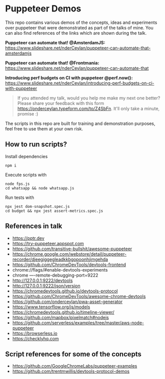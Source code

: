# Puppeteer Demos

This repo contains various demos of the concepts, ideas and experiments over puppeteer that were demonstrated as part of the talks of mine. You can also find references of the links which are shown during the talk.

**Puppeteer can automate that! @AmsterdamJS:** https://www.slideshare.net/nderCeylan/puppeteer-can-automate-that-amsterdamjs

**Puppeteer can automate that! @Frontmania:** https://www.slideshare.net/nderCeylan/puppeteer-can-automate-that

**Introducing perf budgets on CI with puppeteer @perf.now():** https://www.slideshare.net/nderCeylan/introducing-perf-budgets-on-ci-with-puppeteer

> If you attended my talk, would you help me make my next one better? Please share your feedback with this form https://onderceylan.typeform.com/to/Z4SbFn. It'll only take a minute, promise :)

The scripts in this repo are built for training and demonstration purposes, feel free to use them at your own risk.

## How to run scripts?

Install dependencies
```
npm i
```

Execute scripts with
```
node fps.js
cd whatsapp && node whatsapp.js
```

Run tests with
```
npx jest dom-snapshot.spec.js
cd budget && npx jest assert-metrics.spec.js
```

## References in talk 

* https://pptr.dev
* https://try-puppeteer.appspot.com
* https://github.com/transitive-bullshit/awesome-puppeteer
* https://chrome.google.com/webstore/detail/puppeteer-recorder/djeegiggegleadkkbgopoonhjimgehda
* https://github.com/ChromeDevTools/devtools-frontend
* chrome://flags/#enable-devtools-experiments
* chrome —-remote-debugging-port=9222
* http://127.0.0.1:9222/devtools
* http://127.0.0.1:9222/json/version
* https://chromedevtools.github.io/devtools-protocol
* https://github.com/ChromeDevTools/awesome-chrome-devtools
* https://github.com/onderceylan/pwa-asset-generator
* https://www.tensorflow.org/js/models
* https://chromedevtools.github.io/timeline-viewer/
* https://github.com/mapbox/pixelmatch#nodejs
* https://github.com/serverless/examples/tree/master/aws-node-puppeteer
* https://browserless.io
* https://checklyhq.com

## Script references for some of the concepts
* https://github.com/GoogleChromeLabs/puppeteer-examples
* https://github.com/trentmwillis/devtools-protocol-demos

